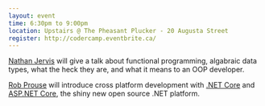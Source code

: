 ```yaml
---
layout: event
time: 6:30pm to 9:00pm
location: Upstairs @ The Pheasant Plucker - 20 Augusta Street
register: http://codercamp.eventbrite.ca/
---
```


[Nathan Jervis](http://nathanjervis.com) will give a talk about functional programming, algabraic data types, what the heck they are, and what it means to an OOP developer.

[Rob Prouse](http://alteridem.net) will introduce cross platform development with [.NET Core](https://www.microsoft.com/net/core) and [ASP.NET Core](https://docs.asp.net/en/latest/),
the shiny new open source .NET platform.